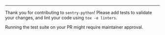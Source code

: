 <!-- Describe your PR here -->

---

Thank you for contributing to `sentry-python`! Please add tests to validate your changes, and lint your code using `tox -e linters`.

Running the test suite on your PR might require maintainer approval.